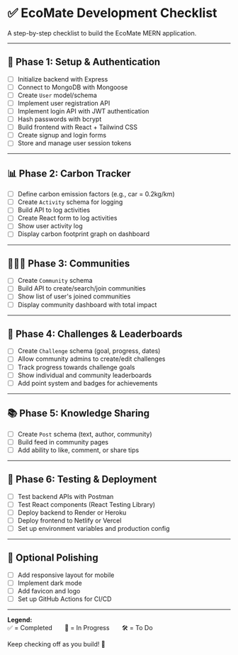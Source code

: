 # ✅ EcoMate Development Checklist

A step-by-step checklist to build the EcoMate MERN application.

---

## 🔧 Phase 1: Setup & Authentication

- [ ] Initialize backend with Express
- [ ] Connect to MongoDB with Mongoose
- [ ] Create `User` model/schema
- [ ] Implement user registration API
- [ ] Implement login API with JWT authentication
- [ ] Hash passwords with bcrypt
- [ ] Build frontend with React + Tailwind CSS
- [ ] Create signup and login forms
- [ ] Store and manage user session tokens

---

## 📊 Phase 2: Carbon Tracker

- [ ] Define carbon emission factors (e.g., car = 0.2kg/km)
- [ ] Create `Activity` schema for logging
- [ ] Build API to log activities
- [ ] Create React form to log activities
- [ ] Show user activity log
- [ ] Display carbon footprint graph on dashboard

---

## 🧑‍🤝‍🧑 Phase 3: Communities

- [ ] Create `Community` schema
- [ ] Build API to create/search/join communities
- [ ] Show list of user's joined communities
- [ ] Display community dashboard with total impact

---

## 🎯 Phase 4: Challenges & Leaderboards

- [ ] Create `Challenge` schema (goal, progress, dates)
- [ ] Allow community admins to create/edit challenges
- [ ] Track progress towards challenge goals
- [ ] Show individual and community leaderboards
- [ ] Add point system and badges for achievements

---

## 📚 Phase 5: Knowledge Sharing

- [ ] Create `Post` schema (text, author, community)
- [ ] Build feed in community pages
- [ ] Add ability to like, comment, or share tips

---

## 🚀 Phase 6: Testing & Deployment

- [ ] Test backend APIs with Postman
- [ ] Test React components (React Testing Library)
- [ ] Deploy backend to Render or Heroku
- [ ] Deploy frontend to Netlify or Vercel
- [ ] Set up environment variables and production config

---

## 🧼 Optional Polishing

- [ ] Add responsive layout for mobile
- [ ] Implement dark mode
- [ ] Add favicon and logo
- [ ] Set up GitHub Actions for CI/CD

---

**Legend:**  
✅ = Completed  📌 = In Progress  🛠 = To Do

Keep checking off as you build! 🚀
